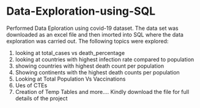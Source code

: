 # Data-Exploration-using-SQL
Performed Data Eploration using covid-19 dataset. The data set was downloaded as an excel file and then imorted into SQL where the data exploration was carried out. The following topics were explored:
1. looking at total_cases vs death_percentage
2. looking at countries with highest infection rate compared to population
3. showing countries with highest death count per population
4. Showing continents with the highest death counts per population
5. Looking at Total Population Vs Vaccinations
6. Ues of CTEs
7. Creation of Temp Tables and more....
Kindly download the file for full details of the project
